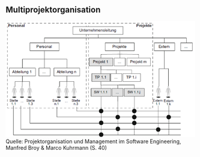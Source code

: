 ## Multiprojektorganisation

![Multiprojektorganisation](folien\4_projektorganisation\Multiprojektorga.PNG)
Quelle: Projektorganisation und Management im Software Engineering, Manfred Broy & Marco Kuhrmann (S. 40)